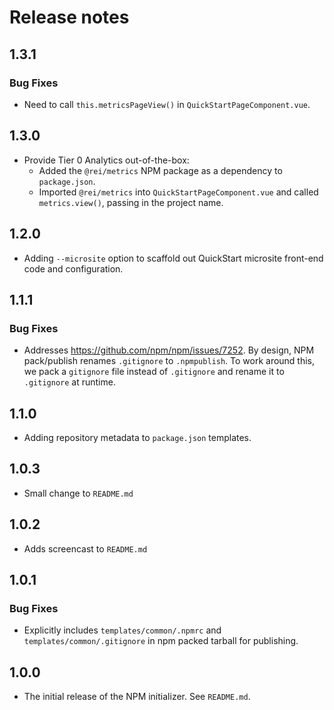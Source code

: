 # Release notes
## 1.3.1
### Bug Fixes
- Need to call `this.metricsPageView()` in `QuickStartPageComponent.vue`.
## 1.3.0

- Provide Tier 0 Analytics out-of-the-box:
  - Added the `@rei/metrics` NPM package as a dependency to `package.json`.
  - Imported `@rei/metrics` into `QuickStartPageComponent.vue` and called `metrics.view()`, passing in the project name.

## 1.2.0

- Adding `--microsite` option to scaffold out QuickStart microsite front-end code and configuration.

## 1.1.1

### Bug Fixes

- Addresses https://github.com/npm/npm/issues/7252. By design, NPM pack/publish renames `.gitignore` to `.npmpublish`. To work around this, we pack a `gitignore` file instead of `.gitignore` and rename it to `.gitignore` at runtime. 

## 1.1.0

- Adding repository metadata to `package.json` templates.

## 1.0.3

- Small change to `README.md`

## 1.0.2

- Adds screencast to `README.md`

## 1.0.1

### Bug Fixes

- Explicitly includes `templates/common/.npmrc` and `templates/common/.gitignore` in npm packed tarball for publishing.

## 1.0.0

- The initial release of the NPM initializer. See `README.md`.
